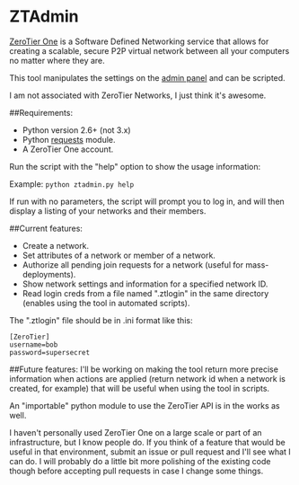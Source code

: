 ZTAdmin
=======

[ZeroTier One](https://www.zerotier.com/) is a Software Defined Networking service that allows for creating a
scalable, secure P2P virtual network between all your computers no matter where they are.

This tool manipulates the settings on the [admin panel](https://www.zerotier.com/admin.html) and can be scripted.

I am not associated with ZeroTier Networks, I just think it's awesome.


##Requirements:
* Python version 2.6+ (not 3.x)
* Python [requests](https://pypi.python.org/pypi/requests/) module.
* A ZeroTier One account.

Run the script with the "help" option to show the usage information:

Example: `python ztadmin.py help`

If run with no parameters, the script will prompt you to log in, and will then
display a listing of your networks and their members.

##Current features:
* Create a network.
* Set attributes of a network or member of a network.
* Authorize all pending join requests for a network (useful for mass-deployments).
* Show network settings and information for a specified network ID.
* Read login creds from a file named ".ztlogin" in the same directory (enables using the tool in automated scripts).

The ".ztlogin" file should be in .ini format like this:
```
[ZeroTier]
username=bob
password=supersecret
```

##Future features:
I'll be working on making the tool return more precise information when actions are applied (return network id 
when a network is created, for example) that will be useful when using the tool in scripts.

An "importable" python module to use the ZeroTier API is in the works as well.

I haven't personally used ZeroTier One on a large scale or part of an infrastructure, but I know people do.
If you think of a feature that would be useful in that environment, submit an issue or pull request and I'll see what I can do.
I will probably do a little bit more polishing of the existing code though before accepting pull requests in case I change 
some things.
